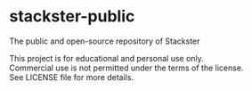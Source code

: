 # stackster-public
The public and open-source repository of Stackster

This project is for educational and personal use only.  
Commercial use is not permitted under the terms of the license.  
See LICENSE file for more details.
